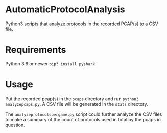 # AutomaticProtocolAnalysis
Python3 scripts that analyze protocols in the recorded PCAP(s) to a CSV file.

# Requirements
Python 3.6 or newer
`pip3 install pyshark`

# Usage
Put the recorded pcap(s) in the `pcaps` directory and run `python3 analyzepcaps.py`. A CSV file will be generated in the `stats` directory.

The `analyzeprotocolspergame.py` script could further analyze the CSV files to make a summary of the count of protocols used in total by the pcaps in question.
